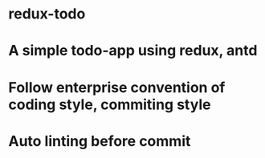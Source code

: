 # redux-todo

# A simple todo-app using redux, antd

# Follow enterprise convention of coding style, commiting style

# Auto linting before commit
